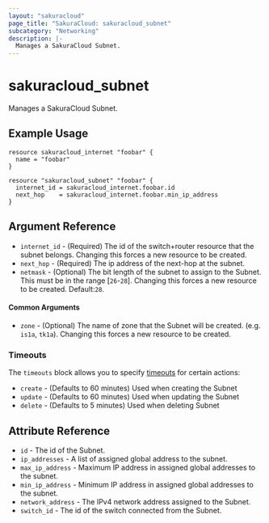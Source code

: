 ```yaml
---
layout: "sakuracloud"
page_title: "SakuraCloud: sakuracloud_subnet"
subcategory: "Networking"
description: |-
  Manages a SakuraCloud Subnet.
---
```


# sakuracloud_subnet

Manages a SakuraCloud Subnet.

## Example Usage

```hcl
resource sakuracloud_internet "foobar" {
  name = "foobar"
}

resource "sakuracloud_subnet" "foobar" {
  internet_id = sakuracloud_internet.foobar.id
  next_hop    = sakuracloud_internet.foobar.min_ip_address
}
```

## Argument Reference

* `internet_id` - (Required) The id of the switch+router resource that the subnet belongs. Changing this forces a new resource to be created.
* `next_hop` - (Required) The ip address of the next-hop at the subnet.
* `netmask` - (Optional) The bit length of the subnet to assign to the Subnet. This must be in the range [`26`-`28`]. Changing this forces a new resource to be created. Default:`28`.

#### Common Arguments

* `zone` - (Optional) The name of zone that the Subnet will be created. (e.g. `is1a`, `tk1a`). Changing this forces a new resource to be created.

### Timeouts

The `timeouts` block allows you to specify [timeouts](https://www.terraform.io/docs/configuration/resources.html#operation-timeouts) for certain actions:

* `create` - (Defaults to 60 minutes) Used when creating the Subnet
* `update` - (Defaults to 60 minutes) Used when updating the Subnet
* `delete` - (Defaults to 5 minutes) Used when deleting Subnet

## Attribute Reference

* `id` - The id of the Subnet.
* `ip_addresses` - A list of assigned global address to the subnet.
* `max_ip_address` - Maximum IP address in assigned global addresses to the subnet.
* `min_ip_address` - Minimum IP address in assigned global addresses to the subnet.
* `network_address` - The IPv4 network address assigned to the Subnet.
* `switch_id` - The id of the switch connected from the Subnet.


